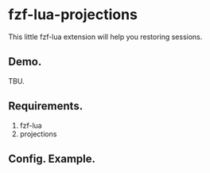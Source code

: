 fzf-lua-projections
==

This little fzf-lua extension will help you restoring sessions.

## Demo.

TBU.

## Requirements.

1. fzf-lua
2. projections


## Config. Example.


```lua

```




